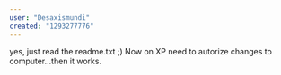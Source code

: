 ```yaml
---
user: "Desaxismundi"
created: "1293277776"
---
```


yes, just read the readme.txt ;)
Now on XP need to autorize changes to computer...then it works.
